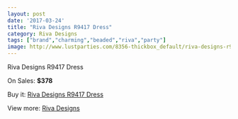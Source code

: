 ```yaml
---
layout: post
date: '2017-03-24'
title: "Riva Designs R9417 Dress"
category: Riva Designs
tags: ["brand","charming","beaded","riva","party"]
image: http://www.lustparties.com/8356-thickbox_default/riva-designs-r9417-dress.jpg
---
```

Riva Designs R9417 Dress

On Sales: **$378**
<a href="https://www.lustparties.com/en/riva-designs/2817-riva-designs-r9417-dress.html"><amp-img layout="responsive" width="600" height="600" src="//www.lustparties.com/8356-thickbox_default/riva-designs-r9417-dress.jpg" alt="Riva Designs R9417 Dress 0" /></a>

Buy it: [Riva Designs R9417 Dress](https://www.lustparties.com/en/riva-designs/2817-riva-designs-r9417-dress.html "Riva Designs R9417 Dress")

View more: [Riva Designs](https://www.lustparties.com/en/6-riva-designs "Riva Designs")